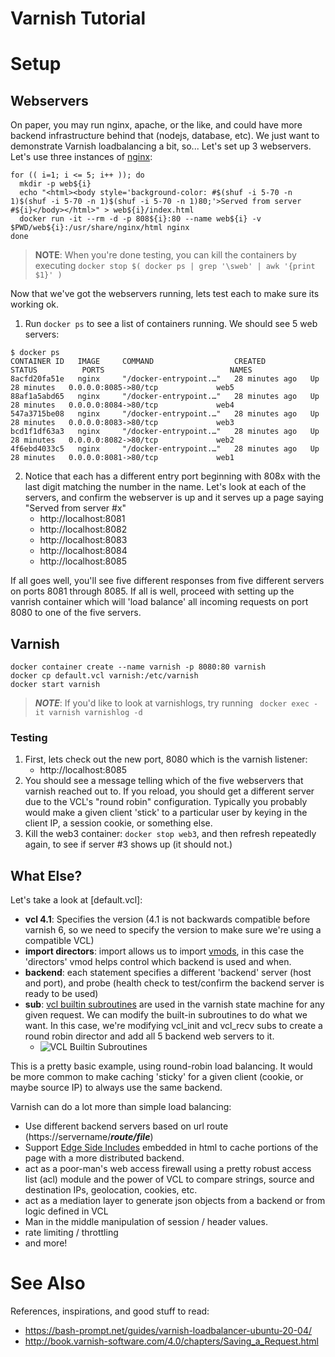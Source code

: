 # Varnish Tutorial

# Setup
##  Webservers
On paper, you may run nginx, apache, or the like, and could have more backend infrastructure behind that (nodejs, database, etc).  We just want to demonstrate Varnish loadbalancing a bit, so...  Let's set up 3 webservers.  Let's use three instances of [nginx]():

``` shell
for (( i=1; i <= 5; i++ )); do
  mkdir -p web${i}
  echo "<html><body style='background-color: #$(shuf -i 5-70 -n 1)$(shuf -i 5-70 -n 1)$(shuf -i 5-70 -n 1)80;'>Served from server #${i}</body></html>" > web${i}/index.html
  docker run -it --rm -d -p 808${i}:80 --name web${i} -v $PWD/web${i}:/usr/share/nginx/html nginx
done
 ```

> **NOTE**: When you're done testing, you can kill the containers by executing `docker stop $( docker ps | grep '\sweb' | awk '{print $1}' )`

Now that we've got the webservers running, lets test each to make sure its working ok.

1. Run `docker ps` to see a list of containers running.  We should see 5 web servers:
``` shell
$ docker ps
CONTAINER ID   IMAGE     COMMAND                  CREATED          STATUS          PORTS                            NAMES
8acfd20fa51e   nginx     "/docker-entrypoint.…"   28 minutes ago   Up 28 minutes   0.0.0.0:8085->80/tcp             web5
88af1a5abd65   nginx     "/docker-entrypoint.…"   28 minutes ago   Up 28 minutes   0.0.0.0:8084->80/tcp             web4
547a3715be08   nginx     "/docker-entrypoint.…"   28 minutes ago   Up 28 minutes   0.0.0.0:8083->80/tcp             web3
bcd1f1df63a3   nginx     "/docker-entrypoint.…"   28 minutes ago   Up 28 minutes   0.0.0.0:8082->80/tcp             web2
4f6ebd4033c5   nginx     "/docker-entrypoint.…"   28 minutes ago   Up 28 minutes   0.0.0.0:8081->80/tcp             web1
```
2. Notice that each has a different entry port beginning with 808x with the last digit matching the number in the name.  Let's look at each of the servers, and confirm the webserver is up and it serves up a page saying "Served from server #x"
   - http://localhost:8081
   - http://localhost:8082
   - http://localhost:8083
   - http://localhost:8084
   - http://localhost:8085

If all goes well, you'll see five different responses from five different servers on ports 8081 through 8085.  If all is well, proceed with setting up the vanrish container which will 'load balance' all incoming requests on port 8080 to one of the five servers.

## Varnish
``` shell
docker container create --name varnish -p 8080:80 varnish
docker cp default.vcl varnish:/etc/varnish
docker start varnish
```

> ***NOTE***: If you'd like to look at varnishlogs, try running ` docker exec -it varnish varnishlog -d`

### Testing
1. First, lets check out the new port, 8080 which is the varnish listener:
   - http://localhost:8085
2. You should see a message telling which of the five webservers that varnish reached out to.  If you reload, you should get a different server due to the VCL's "round robin" configuration.  Typically you probably would make a given client 'stick' to a particular user by keying in the client IP, a session cookie, or something else. 
3. Kill the web3 container: `docker stop web3`, and then refresh repeatedly again, to see if server #3 shows up (it should not.)

## What Else?
Let's take a look at [default.vcl]:
   - **vcl 4.1**: Specifies the version (4.1 is not backwards compatible before varnish 6, so we need to specify the version to make sure we're using a compatible VCL)
   - **import directors**: import allows us to import [vmods](http://varnish-cache.org/vmods/), in this case the 'directors' vmod helps control which backend is used and when.
   -  **backend**: each statement specifies a different 'backend' server (host and port), and probe (health check to test/confirm the backend server is ready to be used)
   - **sub**: [vcl builtin subroutines](https://book.varnish-software.com/4.0/chapters/VCL_Subroutines.html) are used in the varnish state machine for any given request.  We can modify the built-in subroutines to do what we want.  In this case, we're modifying vcl_init and vcl_recv subs to create a round robin director and add all 5 backend web servers to it.
      - ![VCL Builtin Subroutines](https://book.varnish-software.com/3.0/_images/vcl.png)

This is a pretty basic example, using round-robin load balancing.  It would be more common to make caching 'sticky' for a given client (cookie, or maybe source IP) to always use the same backend.

Varnish can do a lot more than simple load balancing:
- Use different backend servers based on url route (https://servername/***route/file***) 
- Support [Edge Side Includes](https://book.varnish-software.com/4.0/chapters/Content_Composition.html#:~:text=Edge%20Side%20Includes%20or%20ESI,flushing%20it%20to%20the%20client.) embedded in html to cache portions of the page with a more distributed backend.
- act as a poor-man's web access firewall using a pretty robust access list (acl) module and the power of VCL to compare strings, source and destination IPs, geolocation, cookies, etc.
- act as a mediation layer to generate json objects from a backend or from logic defined in VCL
- Man in the middle manipulation of session / header values.
- rate limiting / throttling
- and more! 

# See Also
References, inspirations, and good stuff to read:
- https://bash-prompt.net/guides/varnish-loadbalancer-ubuntu-20-04/
- http://book.varnish-software.com/4.0/chapters/Saving_a_Request.html